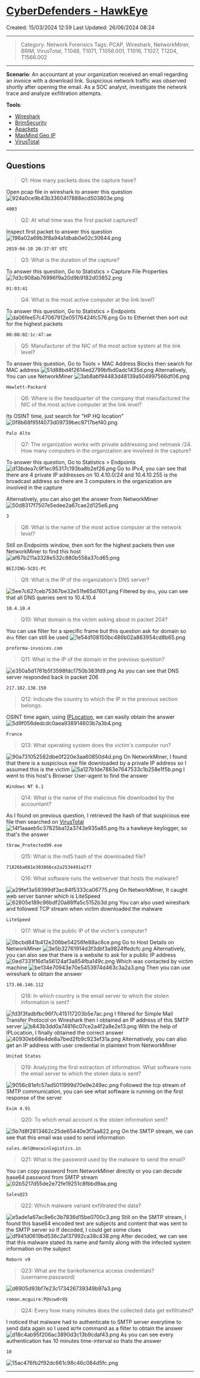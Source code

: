 # [CyberDefenders - HawkEye](https://cyberdefenders.org/blueteam-ctf-challenges/hawkeye/)
Created: 15/03/2024 12:59
Last Updated: 26/06/2024 08:24
* * *
>Category: Network Forensics
>Tags: PCAP, Wireshark, NetworkMiner, BRIM, VirusTotal, T1048, T1071, T1056.001, T1016, T1027, T1204, T1566.002
* * *
**Scenario**:
An accountant at your organization received an email regarding an invoice with a download link. Suspicious network traffic was observed shortly after opening the email. As a SOC analyst, investigate the network trace and analyze exfiltration attempts.

**Tools**:
- [Wireshark](https://www.wireshark.org/)
- [BrimSecurity](https://www.brimdata.io/)
- [Apackets](https://apackets.com/)
- [MaxMind Geo IP](https://wiki.wireshark.org/HowToUseGeoIP#:~:text=MaxMind%20produces%20databases%20and%20software,information%20for%20an%20IP%20address.)
- [VirusTotal](https://www.virustotal.com/gui/)
* * *
## Questions
> Q1: How many packets does the capture have?

Open pcap file in wireshark to answer this question
![924a0ce9b43b3360417888ecd503803e.png](/_resources/924a0ce9b43b3360417888ecd503803e.png)
```
4003
```

> Q2: At what time was the first packet captured?

Inspect first packet to answer this question
![196a02a69b3f8a94a1dbab0e02c30644.png](/_resources/196a02a69b3f8a94a1dbab0e02c30644.png)
```
2019-04-10 20:37:07 UTC
```

> Q3: What is the duration of the capture?

To answer this question, Go to Statistics > Capture File Properties 
![7d3c908ab76996f9a20d9b9182d03852.png](/_resources/7d3c908ab76996f9a20d9b9182d03852.png)
```
01:03:41
```

> Q4: What is the most active computer at the link level?

To answer this question, Go to Statistics > Endpoints
![da06fee57c47067912e05176424fc576.png](/_resources/da06fee57c47067912e05176424fc576.png)
Go to Ethernet then sort out for the highest packets
```
00:08:02:1c:47:ae
```

> Q5: Manufacturer of the NIC of the most active system at the link level?

To answer this question, Go to Tools > MAC Address Blocks then search for MAC address
![51d88bd4f2614ed2799bfbd0adc1435d.png](/_resources/51d88bd4f2614ed2799bfbd0adc1435d.png)
Alternatively, You can use NetworkMiner
![3ab8abf94483d48139a504997566df06.png](/_resources/3ab8abf94483d48139a504997566df06.png)
```
Hewlett-Packard
```

> Q6: Where is the headquarter of the company that manufactured the NIC of the most active computer at the link level?

Its OSINT time, just search for "HP HQ location"
![0f8b68f95f4073d09739bec9717bef40.png](/_resources/0f8b68f95f4073d09739bec9717bef40.png)
```
Palo Alto
```

> Q7: The organization works with private addressing and netmask /24. How many computers in the organization are involved in the capture?

To answer this question, Go to Statistics > Endpoints
![d13bdea7c9f1ec95317c193ba8b2ef26.png](/_resources/d13bdea7c9f1ec95317c193ba8b2ef26.png)
Go to IPv4, you can see that there are 4 private IP addresses on 10.4.10.0/24 and 10.4.10.255 is the broadcast address so there are 3 computers in the organization are involved in the capture

Alternatively, you can also get the answer from NetworkMiner
![50d8317f7507e5edee2a67cae2d125e6.png](/_resources/50d8317f7507e5edee2a67cae2d125e6.png)
```
3
```

> Q8: What is the name of the most active computer at the network level?

Still on Endpoints window, then sort for the highest packets then use NetworkMiner to find this host
![af67b211a3328e532c880b558a37cd65.png](/_resources/af67b211a3328e532c880b558a37cd65.png)
```
BEIJING-5CD1-PC
```

> Q9: What is the IP of the organization's DNS server?

![5ee7c627ceb75367be32e51fe65d7601.png](/_resources/5ee7c627ceb75367be32e51fe65d7601.png)
Filtered by `dns`, you can see that all DNS queries sent to 10.4.10.4
```
10.4.10.4
```

> Q10: What domain is the victim asking about in packet 204?

You can use filter for a specific frame but this question ask for domain so `dns` filter can still be used
![1e54d108150bc486b02a883954cd8b65.png](/_resources/1e54d108150bc486b02a883954cd8b65.png)
```
proforma-invoices.com
```

> Q11: What is the IP of the domain in the previous question?

![e350a5d1761b5f3598fdc1750b383fd9.png](/_resources/e350a5d1761b5f3598fdc1750b383fd9.png)
As you can see that DNS server responded back in packet 206
```
217.182.138.150
```

> Q12: Indicate the country to which the IP in the previous section belongs.

OSINT time again, using [IPLocation](https://www.iplocation.net/ip-lookup), we can easily obtain the answer
![5d9f056dedcdc0aea938914603b7a3b4.png](/_resources/5d9f056dedcdc0aea938914603b7a3b4.png)
```
France
```

> Q13: What operating system does the victim's computer run?

![90a731052582dbe0f220e3aa60850d4d.png](/_resources/90a731052582dbe0f220e3aa60850d4d.png)
On NetworkMiner, I found that there is a suspicious exe file downloaded by a private IP address so I assumed this is the victim
![5a127b1de7863e7647533c1b258e1f5b.png](/_resources/5a127b1de7863e7647533c1b258e1f5b.png)
I went to this host's Browser User-agent to find the answer
```
Windows NT 6.1
```

> Q14: What is the name of the malicious file downloaded by the accountant?

As I found on previous question, I retrieved the hash of that suspicious exe file then searched on [VirusTotal](https://www.virustotal.com/gui/file/62099532750dad1054b127689680c38590033fa0bdfa4fb40c7b4dcb2607fb11)
![14f1aaaeb5c37825ba12a3743e935a85.png](/_resources/14f1aaaeb5c37825ba12a3743e935a85.png)
Its a hawkeye keylogger, so that's the answer
```
tkraw_Protected99.exe
```

> Q15: What is the md5 hash of the downloaded file?
```
71826ba081e303866ce2a2534491a2f7
```

> Q16: What software runs the webserver that hosts the malware?

![a29fef3a59399df3ac84f5333ca06775.png](/_resources/a29fef3a59399df3ac84f5333ca06775.png)
On NetworkMiner, It caught web server banner which is LiteSpeed
![62805e189c96bdf20a88ffa5c5152b3d.png](/_resources/62805e189c96bdf20a88ffa5c5152b3d.png)
You can also used wireshark and followed TCP stream when victim downloaded the malware
```
LiteSpeed
```

> Q17: What is the public IP of the victim's computer?

![0bcbd841b412e206be54256fe88ac6ce.png](/_resources/0bcbd841b412e206be54256fe88ac6ce.png)
Go to Host Details on NetworkMiner
![3e5b32761914d3f3dbf3a9824ffedcfc.png](/_resources/3e5b32761914d3f3dbf3a9824ffedcfc.png)
Alternatively, you can also see that there is a website to ask for a public IP address 
![0ed7331f16d1a56124af3a854fba149c.png](/_resources/0ed7331f16d1a56124af3a854fba149c.png)
Which was contacted by victim machine
![be134e70943e70e5453974d463c3a2a3.png](/_resources/be134e70943e70e5453974d463c3a2a3.png)
Then you can use wireshark to obtain the answer
```
173.66.146.112
```

> Q18: In which country is the email server to which the stolen information is sent?

![fd3f3fadbfbc96f7c415117203b5e7ac.png](/_resources/fd3f3fadbfbc96f7c415117203b5e7ac.png)
I filtered for Simple Mail Transfer Protocol on Wireshark then I obtained an IP address of this SMTP server
![b843b3dd0a74816c07ce2a4f2a8e2e13.png](/_resources/b843b3dd0a74816c07ce2a4f2a8e2e13.png)
With the help of IPLocation, I finally obtained the correct answer
![40930eb68e4de8a7bed2fb9c923ef31a.png](/_resources/40930eb68e4de8a7bed2fb9c923ef31a.png)
Alternatively, you can also get an IP address with user credential in plaintext from NetworkMiner
```
United States
```

> Q19: Analyzing the first extraction of information. What software runs the email server to which the stolen data is sent?

![9056c81efc57ad5011999d70e9e249ec.png](/_resources/9056c81efc57ad5011999d70e9e249ec.png)
Followed the tcp stream of SMTP communication, you can see what software is running on the first response of the server
```
Exim 4.91
```

> Q20: To which email account is the stolen information sent?

![5b7d8f2813462c25de65440e3f7aa822.png](/_resources/5b7d8f2813462c25de65440e3f7aa822.png)
On the SMTP stream, we can see that this email was used to send information
```
sales.del@macwinlogistics.in
```

> Q21: What is the password used by the malware to send the email?

You can copy password from NetworkMiner directly or you can decode base64 password from SMTP stream
![02b5217d55de2e72fe19251c8fbbd9aa.png](/_resources/02b5217d55de2e72fe19251c8fbbd9aa.png)
```
Sales@23
```

> Q22: Which malware variant exfiltrated the data? 

![e5ade1a67ac8e6c3b7836d15be0700c3.png](/_resources/e5ade1a67ac8e6c3b7836d15be0700c3.png)
Still on the SMTP stream, I found this base64 encoded text are subjects and content that was sent to the SMTP server so If decoded, I could get some clues
![df941d0619bd536c2af37992ca38c438.png](/_resources/df941d0619bd536c2af37992ca38c438.png)
After decoded, we can see that this malware stated its name and family along with the infected system information on the subject
```
Reborn v9
```

> Q23: What are the bankofamerica access credentials? (username:password)

![d6905d93bf7e23c173426739349b97a3.png](/_resources/d6905d93bf7e23c173426739349b97a3.png)
```
roman.mcguire:P@ssw0rd$
```

> Q24: Every how many minutes does the collected data get exfiltrated?

I noticed that malware had to authenticate to SMTP server everytime to send data again so I used `AUTH` command as a filter to obtain the answer
![d18c4ab95f206ac3890d3c13b9cdaf43.png](/_resources/d18c4ab95f206ac3890d3c13b9cdaf43.png)
As you can see every authentication has 10 minutes time-interval so thats the answer
```
10
```


![15ac476fb2f92dc661c98c46c084d5fc.png](/_resources/15ac476fb2f92dc661c98c46c084d5fc.png)
* * *
